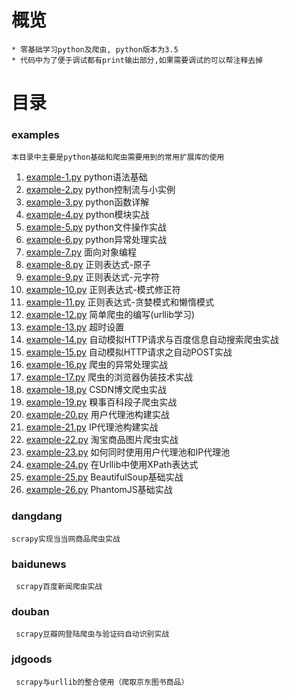 # 概览

    * 零基础学习python及爬虫, python版本为3.5
    * 代码中为了便于调试都有print输出部分,如果需要调试的可以帮注释去掉
    
# 目录

### examples 
   
    本目录中主要是python基础和爬虫需要用到的常用扩展库的使用
   
   1. [example-1.py](https://github.com/lzfblog/lzfblog.github.io/tree/python/examples/example-1.py) python语法基础
   2. [example-2.py](https://github.com/lzfblog/lzfblog.github.io/tree/python/examples/example-2.py) python控制流与小实例
   3. [example-3.py](https://github.com/lzfblog/lzfblog.github.io/tree/python/examples/example-3.py) python函数详解
   4. [example-4.py](https://github.com/lzfblog/lzfblog.github.io/tree/python/examples/example-4.py) python模块实战
   5. [example-5.py](https://github.com/lzfblog/lzfblog.github.io/tree/python/examples/example-5.py) python文件操作实战
   6. [example-6.py](https://github.com/lzfblog/lzfblog.github.io/tree/python/examples/example-6.py) python异常处理实战
   7. [example-7.py](https://github.com/lzfblog/lzfblog.github.io/tree/python/examples/example-7.py) 面向对象编程
   8. [example-8.py](https://github.com/lzfblog/lzfblog.github.io/tree/python/examples/example-8.py) 正则表达式-原子
   9. [example-9.py](https://github.com/lzfblog/lzfblog.github.io/tree/python/examples/example-9.py) 正则表达式-元字符
   10. [example-10.py](https://github.com/lzfblog/lzfblog.github.io/tree/python/examples/example-10.py) 正则表达式-模式修正符
   11. [example-11.py](https://github.com/lzfblog/lzfblog.github.io/tree/python/examples/example-11.py) 正则表达式-贪婪模式和懒惰模式
   12. [example-12.py](https://github.com/lzfblog/lzfblog.github.io/tree/python/examples/example-12.py) 简单爬虫的编写(urllib学习)
   13. [example-13.py](https://github.com/lzfblog/lzfblog.github.io/tree/python/examples/example-13.py) 超时设置
   14. [example-14.py](https://github.com/lzfblog/lzfblog.github.io/tree/python/examples/example-14.py) 自动模拟HTTP请求与百度信息自动搜索爬虫实战
   15. [example-15.py](https://github.com/lzfblog/lzfblog.github.io/tree/python/examples/example-15.py) 自动模拟HTTP请求之自动POST实战
   16. [example-16.py](https://github.com/lzfblog/lzfblog.github.io/tree/python/examples/example-16.py) 爬虫的异常处理实战
   17. [example-17.py](https://github.com/lzfblog/lzfblog.github.io/tree/python/examples/example-17.py) 爬虫的浏览器伪装技术实战
   18. [example-18.py](https://github.com/lzfblog/lzfblog.github.io/tree/python/examples/example-18.py) CSDN博文爬虫实战
   19. [example-19.py](https://github.com/lzfblog/lzfblog.github.io/tree/python/examples/example-19.py) 糗事百科段子爬虫实战
   20. [example-20.py](https://github.com/lzfblog/lzfblog.github.io/tree/python/examples/example-20.py) 用户代理池构建实战
   21. [example-21.py](https://github.com/lzfblog/lzfblog.github.io/tree/python/examples/example-21.py) IP代理池构建实战
   22. [example-22.py](https://github.com/lzfblog/lzfblog.github.io/tree/python/examples/example-22.py) 淘宝商品图片爬虫实战
   23. [example-23.py](https://github.com/lzfblog/lzfblog.github.io/tree/python/examples/example-23.py) 如何同时使用用户代理池和IP代理池
   24. [example-24.py](https://github.com/lzfblog/lzfblog.github.io/tree/python/examples/example-24.py) 在Urllib中使用XPath表达式
   25. [example-25.py](https://github.com/lzfblog/lzfblog.github.io/tree/python/examples/example-25.py) BeautifulSoup基础实战
   26. [example-26.py](https://github.com/lzfblog/lzfblog.github.io/tree/python/examples/example-26.py) PhantomJS基础实战

### dangdang 
    scrapy实现当当网商品爬虫实战
### baidunews     
     scrapy百度新闻爬虫实战
### douban     
     scrapy豆瓣网登陆爬虫与验证码自动识别实战
### jdgoods   
     scrapy与urllib的整合使用（爬取京东图书商品）

    
    
    
    
    
    


